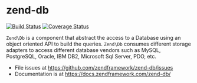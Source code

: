 # zend-db

[![Build Status](https://secure.travis-ci.org/zendframework/zend-db.svg?branch=master)](https://secure.travis-ci.org/zendframework/zend-db)
[![Coverage Status](https://coveralls.io/repos/github/zendframework/zend-db/badge.svg?branch=master)](https://coveralls.io/github/zendframework/zend-db?branch=master)

`Zend\Db` is a component that abstract the access to a Database using an object
oriented API to build the queries. `Zend\Db` consumes different storage adapters
to access different database vendors such as MySQL, PostgreSQL, Oracle, IBM DB2,
Microsoft Sql Server, PDO, etc.

- File issues at https://github.com/zendframework/zend-db/issues
- Documentation is at https://docs.zendframework.com/zend-db/
